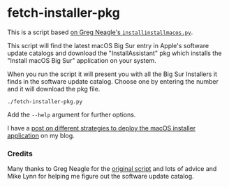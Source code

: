 # fetch-installer-pkg

This is a script based [on Greg Neagle's `installinstallmacos.py`](https://github.com/munki/macadmin-scripts/blob/main/installinstallmacos.py).

This script will find the latest macOS Big Sur entry in Apple's software update catalogs and download the "InstallAssistant" pkg which installs the "Install macOS Big Sur" application on your system.

When you run the script it will present you with all the Big Sur Installers it finds in the software update catalog. Choose one by entering the number and it will download the pkg file.

```
./fetch-installer-pkg.py
```

Add the `--help` argument for further options.

I have a [post on different strategies to deploy the macOS installer application](https://scriptingosx.com/2020/11/deploying-the-big-sur-installer-application/) on my blog.

### Credits

Many thanks to Greg Neagle for the [original script](https://github.com/munki/macadmin-scripts/blob/main/installinstallmacos.py) and lots of advice and Mike Lynn for helping me figure out the software update catalog.
